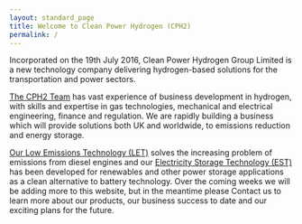 ```yaml
---
layout: standard_page
title: Welcome to Clean Power Hydrogen (CPH2)
permalink: /
---
```

 
Incorporated on the 19th July 2016, Clean Power Hydrogen Group Limited is a new technology company delivering hydrogen-based solutions for the transportation and power sectors. 

[The CPH2 Team](/cph2_team) has vast experience of business development in hydrogen, with skills and expertise in gas technologies, mechanical and electrical engineering, finance and regulation. We are rapidly building a business which will provide solutions both UK and worldwide, to emissions reduction and energy storage.  

[Our Low Emissions Technology (LET)](/low_emissions_technology) solves the increasing problem of emissions from diesel engines and our [Electricity Storage Technology (EST)](/electricity_storage_technology) has been developed for renewables and other power storage applications as a clean alternative to battery technology.
Over the coming weeks we will be adding more to this website, but in the meantime please Contact us to learn more about our products, our business success to date and our exciting plans for the future. 



